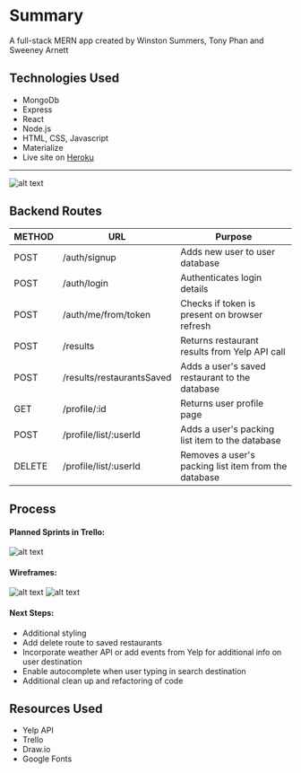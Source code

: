 # Summary
A full-stack MERN app created by Winston Summers, Tony Phan and Sweeney Arnett

## Technologies Used
* MongoDb
* Express
* React
* Node.js
* HTML, CSS, Javascript
* Materialize
* Live site on [Heroku](https://venture-js.herokuapp.com/)
***
![alt text](https://i.imgur.com/h0e0LaAl.png)

## Backend Routes
METHOD | URL | Purpose
--- | --- | ---
POST | /auth/signup | Adds new user to user database
POST | /auth/login | Authenticates login details
POST | /auth/me/from/token | Checks if token is present on browser refresh
POST | /results | Returns restaurant results from Yelp API call
POST | /results/restaurantsSaved | Adds a user's saved restaurant to the database
GET | /profile/:id | Returns user profile page
POST | /profile/list/:userId | Adds a user's packing list item to the database
DELETE | /profile/list/:userId | Removes a user's packing list item from the database

## Process
#### Planned Sprints in Trello:
![alt text](https://i.imgur.com/xOBzW99l.png)
#### Wireframes:
![alt text](https://i.imgur.com/VM5v76jl.png)
![alt text](https://i.imgur.com/zLla9Tal.png)

#### Next Steps:
* Additional styling
* Add delete route to saved restaurants
* Incorporate weather API or add events from Yelp for additional info on user destination
* Enable autocomplete when user typing in search destination
* Additional clean up and refactoring of code

## Resources Used
* Yelp API
* Trello
* Draw.io
* Google Fonts
